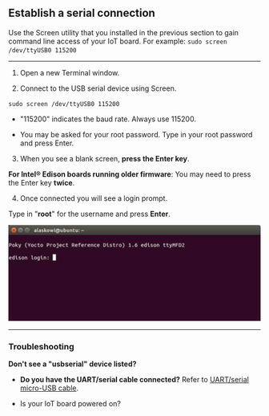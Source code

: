 ## Establish a serial connection

Use the Screen utility that you installed in the previous section to gain command line access of your IoT board. For example: `sudo screen /dev/ttyUSB0 115200`

---

1. Open a new Terminal window.

2. Connect to the USB serial device using Screen.

  ```
  sudo screen /dev/ttyUSB0 115200
  ```

  * "115200" indicates the baud rate. Always use 115200.

  * You may be asked for your root password. Type in your root password and press Enter.

3. When you see a blank screen, **press the Enter key**. 

  **For Intel® Edison boards running older firmware**: You may need to press the Enter key **twice**.

4. Once connected you will see a login prompt. 

  Type in "**root**" for the username and press **Enter**.

  ![Login prompt](images/screen-login_prompt.jpg)

---

### Troubleshooting 

**Don't see a "usbserial" device listed?**

* **Do you have the UART/serial cable connected?** Refer to [UART/serial micro-USB cable](../../assembly-arduino_expansion_board/details-serial_cable.md).

* Is your IoT board powered on?
